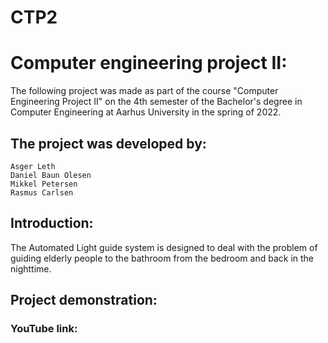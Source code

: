 # CTP2

# Computer engineering project II:

The following project was made as part of the course "Computer Engineering Project II" on the 4th semester of the Bachelor's degree in Computer Engineering at Aarhus University in the spring of 2022.

## The project was developed by:

    Asger Leth
    Daniel Baun Olesen
    Mikkel Petersen
    Rasmus Carlsen

## Introduction:

The Automated Light guide system is designed to deal with the problem of guiding elderly people to the bathroom from the bedroom and back in the nighttime. 


## Project demonstration:

### YouTube link: 
